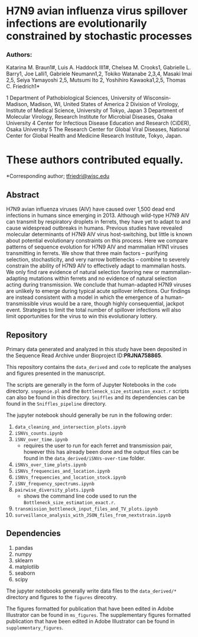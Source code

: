 # H7N9 avian influenza virus spillover infections are evolutionarily constrained by stochastic processes

### Authors: 

Katarina M. Braun1#, Luis A. Haddock III1#, Chelsea M. Crooks1, Gabrielle L. Barry1, Joe Lalli1, Gabriele Neumann1,2, Tokiko Watanabe 2,3,4, Masaki Imai 2,5, Seiya Yamayoshi 2,5, Mutsumi Ito 2, Yoshihiro Kawaoka1,2,5, Thomas C. Friedrich1*

1 Department of Pathobiological Sciences, University of Wisconsin-Madison, Madison, WI, United States of America
2 Division of Virology, Institute of Medical Science, University of Tokyo, Japan 
3 Department of Molecular Virology, Research Institute for Microbial Diseases, Osaka University
4 Center for Infectious Disease Education and Research (CiDER), Osaka University 
5 The Research Center for Global Viral Diseases, National Center for Global Health and Medicine Research Institute, Tokyo, Japan.

# These authors contributed equally. 
*Corresponding author; tfriedri@wisc.edu 


## Abstract
H7N9 avian influenza viruses (AIV) have caused over 1,500 dead end infections in humans since emerging in 2013. Although wild-type H7N9 AIV can transmit by respiratory droplets in ferrets, they have yet to adapt to and cause widespread outbreaks in humans. Previous studies have revealed molecular determinants of H7N9 AIV virus host-switching, but little is known about potential evolutionary constraints on this process. Here we compare patterns of sequence evolution for H7N9 AIV and mammalian H1N1 viruses transmitting in ferrets. We show that three main factors – purifying selection, stochasticity, and very narrow bottlenecks – combine to severely constrain the ability of H7N9 AIV to effectively adapt to mammalian hosts. We only find rare evidence of natural selection favoring new or mammalian-adapting mutations within ferrets and no evidence of natural selection acting during transmission. We conclude that human-adapted H7N9 viruses are unlikely to emerge during typical acute spillover infections. Our findings are instead consistent with a model in which the emergence of a human-transmissible virus would be a rare, though highly consequential, jackpot event. Strategies to limit the total number of spillover infections will also limit opportunities for the virus to win this evolutionary lottery.  

## Repository 

Primary data generated and analyzed in this study have been deposited in the Sequence Read Archive under Bioproject ID: ​**​PRJNA758865**. 

This repository contains the `data_derived` and `code` to replicate the analyses and figures presented in the manuscript.

The scripts are generally in the form of Jupyter Notebooks in the `code` directory. `snpgenie.pl` and the `Bottleneck_size_estimation_exact.r` scripts can also be found in this directory. `Sniffles` and its dependencies can be found in the `Sniffles_pipeline` directory. 

The jupyter notebook should generally be run in the following order: 
1. `data_cleaning_and_intersection_plots.ipynb`
2. `iSNVs_counts.ipynb`
3. `iSNV_over_time.ipynb`
    - requires the user to run for each ferret and transmission pair, however this has already been done and the output files can be found in the `data_derived/iSNVs-over-time` folder. 
4. `iSNVs_over_time_plots.ipynb`
5. `iSNVs_frequencies_and_location.ipynb`
6. `iSNVs_frequencies_and_location_stock.ipynb`
7. `iSNV_frequency_spectrums.ipynb`
8. `pairwise_diversity_plots.ipynb`
    - shows the command line code used to run the `Bottleneck_size_estimation_exact.r`. 
9. `transmission_bottleneck_input_files_and_TV_plots.ipynb`
10. `surveillance_analysis_with_JSON_files_from_nextstrain.ipynb`

## Dependencies
1. pandas
2. numpy
3. sklearn
4. matplotlib
5. seaborn
6. scipy 

The jupyter notebooks generally write data files to the `data_derived/*` directory and figures to the `figures` direcotry. 

The figures formatted for publication that have been edited in Adobe Illustrator can be found in `ms_figures`. The supplementary figures formatted publication that have been edited in Adobe Illustrator can be found in `supplementary_figures`.
